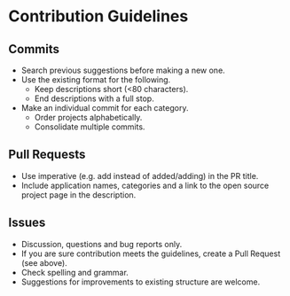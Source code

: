 # Contribution Guidelines

## Commits
* Search previous suggestions before making a new one.
* Use the existing format for the following. 
  * Keep descriptions short (<80 characters).
  * End descriptions with a full stop.
* Make an individual commit for each category.
  * Order projects alphabetically.
  * Consolidate multiple commits.

## Pull Requests
* Use imperative (e.g. add instead of added/adding) in the PR title.
* Include application names, categories and a link to the open source project page in the description.

## Issues
* Discussion, questions and bug reports only.
* If you are sure contribution meets the guidelines, create a Pull Request (see above).
* Check spelling and grammar.
* Suggestions for improvements to existing structure are welcome.

